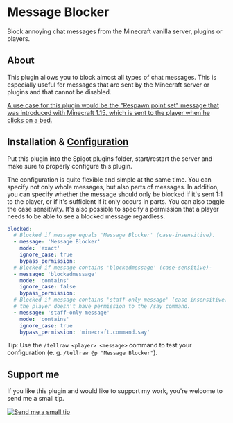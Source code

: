 # Message Blocker
Block annoying chat messages from the Minecraft vanilla server, plugins or players.


## About
This plugin allows you to block almost all types of chat messages. 
This is especially useful for messages that are sent by the Minecraft server or plugins and that cannot be disabled.

[A use case for this plugin would be the "Respawn point set" message that was introduced with Minecraft 1.15,
which is sent to the player when he clicks on a bed.](https://www.spigotmc.org/threads/bed-spawn-message.415189/)

## Installation & [Configuration](/src/main/resources/config.yml)
Put this plugin into the Spigot plugins folder, start/restart the server and make sure to properly configure this plugin.

The configuration is quite flexible and simple at the same time. 
You can specify not only whole messages, but also parts of messages. 
In addition, you can specify whether the message should only be blocked if it's sent 1:1 to the player,
or if it's sufficient if it only occurs in parts. You can also toggle the case sensitivity.
It's also possible to specify a permission that a player needs to be able to see a blocked message regardless.
```yaml
blocked:
  # Blocked if message equals 'Message Blocker' (case-insensitive).
  - message: 'Message Blocker'
    mode: 'exact'
    ignore_case: true
    bypass_permission:
  # Blocked if message contains 'blockedmessage' (case-sensitive)-
  - message: 'blockedmessage'
    mode: 'contains'
    ignore_case: false
    bypass_permission:
  # Blocked if message contains 'staff-only message' (case-insensitive) and
  # the player doesn't have permission to the /say command.
  - message: 'staff-only message'
    mode: 'contains'
    ignore_case: true
    bypass_permission: 'minecraft.command.say'
```
Tip: Use the `/tellraw <player> <message>` command to test your configuration (e. g. `/tellraw @p "Message Blocker"`).


## Support me
If you like this plugin and would like to support my work, you're welcome to send me a small tip.

[![Send me a small tip](https://www.paypalobjects.com/en_US/DK/i/btn/btn_donateCC_LG.gif)](https://www.paypal.com/cgi-bin/webscr?cmd=_s-xclick&hosted_button_id=73SKSSM7XA6U6&source=url)